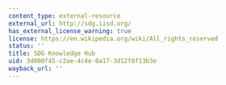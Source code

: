 ```yaml
---
content_type: external-resource
external_url: http://sdg.iisd.org/
has_external_license_warning: true
license: https://en.wikipedia.org/wiki/All_rights_reserved
status: ''
title: SDG Knowledge Hub
uid: 3d000f45-c2ae-4c4e-8a17-3d12f8f13b3e
wayback_url: ''
---
```

